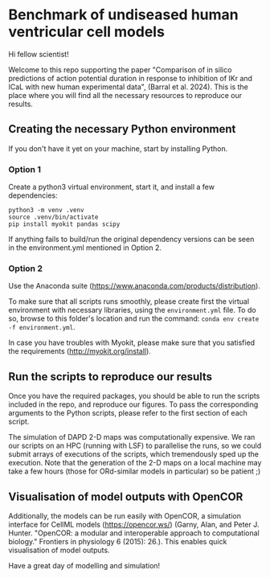 # Benchmark of undiseased human ventricular cell models

Hi fellow scientist!

Welcome to this repo supporting the paper "Comparison of in silico predictions of action potential duration in response to inhibition of IKr and ICaL with new human experimental data", (Barral et al. 2024). This is the place where you will find all the necessary resources to reproduce our results. 

## Creating the necessary Python environment
If you don't have it yet on your machine, start by installing Python. 

### Option 1

Create a python3 virtual environment, start it, and install a few dependencies:
```
python3 -m venv .venv
source .venv/bin/activate
pip install myokit pandas scipy
```
If anything fails to build/run the original dependency versions can be seen in the environment.yml mentioned in Option 2.

### Option 2
Use the Anaconda suite (https://www.anaconda.com/products/distribution).

To make sure that all scripts runs smoothly, please create first the virtual environment with necessary libraries, using the ```environment.yml``` file. To do so, browse to this folder's location and run the command:
```conda env create -f environment.yml```.

In case you have troubles with Myokit, please make sure that you satisfied the requirements (http://myokit.org/install).
  
## Run the scripts to reproduce our results
Once you have the required packages, you should be able to run the scripts included in the repo, and reproduce our figures. 
To pass the corresponding arguments to the Python scripts, please refer to the first section of each script. 

The simulation of DAPD 2-D maps was computationally expensive.
We ran our scripts on an HPC (running with LSF) to parallelise the runs, so we could submit arrays of executions of the scripts, which tremendously sped up the execution.
Note that the generation of the 2-D maps on a local machine may take a few hours  (those for ORd-similar models in particular) so be patient ;)

## Visualisation of model outputs with OpenCOR
Additionally, the models can be run easily with OpenCOR, a simulation interface for CellML models (https://opencor.ws/) (Garny, Alan, and Peter J. Hunter. "OpenCOR: a modular and interoperable approach to computational biology." Frontiers in physiology 6 (2015): 26.). 
This enables quick visualisation of model outputs.

Have a great day of modelling and simulation!
